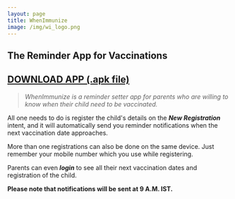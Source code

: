 ```yaml
---
layout: page
title: WhenImmunize
image: /img/wi_logo.png
---
```

## The Reminder App for Vaccinations
## [DOWNLOAD APP (.apk file)](https://drive.google.com)


> _WhenImmunize is a reminder setter app for parents who are willing to know when their child need to be vaccinated._

All one needs to do is register the child's details on the **_New Registration_** intent, and it will automatically send you reminder notifications when the next vaccination date approaches.

More than one registrations can also be done on the same device. Just remember your mobile number which you use while registering.

Parents can even **_login_** to see all their next vaccination dates and registration of the child.

**Please note that notifications will be sent at 9 A.M. IST.**
